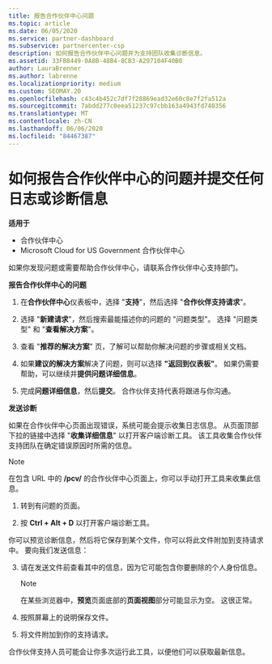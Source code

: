```yaml
---
title: 报告合作伙伴中心问题
ms.topic: article
ms.date: 06/05/2020
ms.service: partner-dashboard
ms.subservice: partnercenter-csp
description: 如何报告合作伙伴中心问题并为支持团队收集诊断信息。
ms.assetid: 33FB8449-0A8B-48B4-8CB3-A297104F40B0
author: LauraBrenner
ms.author: labrenne
ms.localizationpriority: medium
ms.custom: SEOMAY.20
ms.openlocfilehash: c43c4b452c7df7f28869ead32e60c8e7f2fa512a
ms.sourcegitcommit: 7abdd277c0eea51237c97cbb163a4943fd740356
ms.translationtype: MT
ms.contentlocale: zh-CN
ms.lasthandoff: 06/06/2020
ms.locfileid: "84467387"
---
```

# <a name="how-to-report-problems-with-partner-center-and-submit-any-log-or-diagnostics-information"></a>如何报告合作伙伴中心的问题并提交任何日志或诊断信息

**适用于**

- 合作伙伴中心
- Microsoft Cloud for US Government 合作伙伴中心

如果你发现问题或需要帮助合作伙伴中心，请联系合作伙伴中心支持部门。

**报告合作伙伴中心的问题**

1. 在**合作伙伴中心**仪表板中，选择 "**支持**"，然后选择 "**合作伙伴支持请求**"。

2. 选择 "**新建请求**"，然后搜索最能描述你的问题的 "问题类型"。 选择 "问题类型" 和 "**查看解决方案**"。

3. 查看 "**推荐的解决方案**" 页，了解可以帮助你解决问题的步骤或相关文档。

4. 如果**建议的解决方案**解决了问题，则可以选择 **"返回到仪表板"**。 如果仍需要帮助，可以继续并**提供问题详细信息**。

5. 完成**问题详细信息**，然后**提交**。 合作伙伴支持代表将跟进与你沟通。

**发送诊断**

如果在合作伙伴中心页面出现错误，系统可能会提示收集日志信息。 从页面顶部下拉的链接中选择 "**收集详细信息**" 以打开客户端诊断工具。 该工具收集合作伙伴支持团队在确定错误原因时所需的信息。 

>[!NOTE]
>在包含 URL 中的 **/pcv/** 的合作伙伴中心页面上，你可以手动打开工具来收集此信息。

1. 转到有问题的页面。

2. 按 **Ctrl + Alt + D** 以打开客户端诊断工具。

你可以预览诊断信息，然后将它保存到某个文件，你可以将此文件附加到支持请求中。 要向我们发送信息：

3. 请在发送文件前查看其中的信息，因为它可能包含你要删除的个人身份信息。 

    >[!NOTE]
    >在某些浏览器中，**预览**页面底部的**页面视图**部分可能显示为空。 这很正常。

4. 按照屏幕上的说明保存文件。

5. 将文件附加到你的支持请求。

合作伙伴支持人员可能会让你多次运行此工具，以便他们可以获取最新信息。

